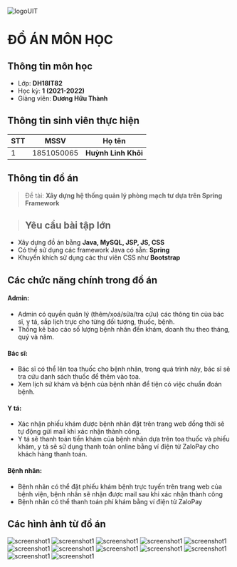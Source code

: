 ![logoUIT](http://ou.edu.vn/wp-content/uploads/2018/08/LOGO-TRUONGV21-12-2018-01-300x300.png)

# ĐỒ ÁN MÔN HỌC
## Thông tin môn học
- Lớp: **DH18IT82**
- Học kỳ: **1 (2021-2022)**
- Giảng viên: **Dương Hữu Thành**
## Thông tin sinh viên thực hiện

|STT|MSSV    |Họ tên      			   |
|---|--------|-------------------------|
|1  |1851050065 |**Huỳnh Linh Khôi** |

## Thông tin đồ án

>Đề tài: **Xây dựng hệ thống quản lý phòng mạch tư dựa trên Spring Framework**

>## Yêu cầu bài tập lớn

- Xây dựng đồ án bằng **Java, MySQL, JSP, JS, CSS**
- Có thể sử dụng các framework Java có sẵn: **Spring**
- Khuyến khích sử dụng các thư viên CSS như **Bootstrap**


## Các chức năng chính trong đồ án
#### Admin:
- Admin có quyền quản lý (thêm/xoá/sửa/tra cứu) các thông tin của bác sĩ, y tá, sắp lịch trực cho từng đối tượng, thuốc, bệnh.
- Thống kê báo cáo số lượng bệnh nhân đến khám, doanh thu theo tháng, quý và năm.

#### Bác sĩ:
- Bác sĩ có thể lên toa thuốc cho bệnh nhân, trong quá trình này, bác sĩ sẽ tra cứu danh sách thuốc để thêm vào toa.
- Xem lịch sử khám và bệnh của bệnh nhân để tiện có việc chuẩn đoán bệnh.

#### Y tá:
- Xác nhận phiếu khám được bệnh nhân đặt trên trang web đồng thời sẽ tự động gửi mail khi xác nhận thành công.
- Y tá sẽ thanh toán tiền khám của bệnh nhân dựa trên toa thuốc và phiếu khám, y tá sẽ sử dụng thanh toán online bằng ví điện tử ZaloPay cho khách hàng thanh toán.

#### Bệnh nhân:
- Bệnh nhân có thể đặt phiếu khám bệnh trực tuyến trên trang web của bệnh viện, bệnh nhân sẽ nhận được mail sau khi xác nhận thành công
- Bệnh nhân có thể thanh toán phí khám bằng ví điện tử ZaloPay


## Các hình ảnh từ đồ án
![screenshot1](https://github.com/linhkhoi/SpringClinic/blob/main/spring%20(1).png)
![screenshot1](https://github.com/linhkhoi/SpringClinic/blob/main/spring%20(2).png)
![screenshot1](https://github.com/linhkhoi/SpringClinic/blob/main/spring%20(3).png)
![screenshot1](https://github.com/linhkhoi/SpringClinic/blob/main/spring%20(4).png)
![screenshot1](https://github.com/linhkhoi/SpringClinic/blob/main/spring%20(5).png)
![screenshot1](https://github.com/linhkhoi/SpringClinic/blob/main/spring%20(6).png)
![screenshot1](https://github.com/linhkhoi/SpringClinic/blob/main/spring%20(7).png)
![screenshot1](https://github.com/linhkhoi/SpringClinic/blob/main/spring%20(8).png)
![screenshot1](https://github.com/linhkhoi/SpringClinic/blob/main/spring%20(9).png)
![screenshot1](https://github.com/linhkhoi/SpringClinic/blob/main/spring%20(10).png)
![screenshot1](https://github.com/linhkhoi/SpringClinic/blob/main/spring%20(11).png)
![screenshot1](https://github.com/linhkhoi/SpringClinic/blob/main/spring%20(12).png)

